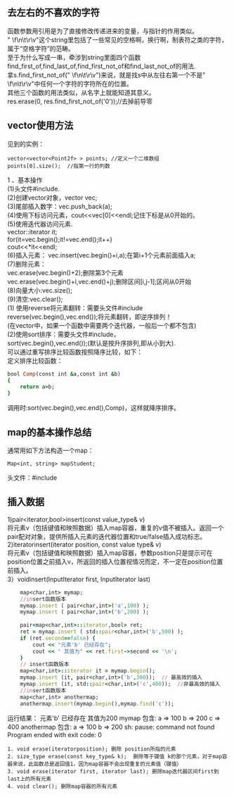 ## 去左右的不喜欢的字符  
函数参数用引用是为了直接修改传递进来的变量，与指针的作用类似。  
" \f\n\t\r\v"这个string里包括了一些常见的空格啊，换行啊，制表符之类的字符，属于“空格字符”的范畴。  
至于为什么写成一串，牵涉到string里面四个函数  
find_first_of,find_last_of,find_first_not_of和find_last_not_of的用法.  
拿s.find_first_not_of(" \f\n\t\r\v")来说，就是找s中从左往右第一个不是" \f\n\t\r\v"中任何一个字符的字符所在的位置。  
其他三个函数的用法类似，从名字上就能知道其意义。  
	res.erase(0, res.find_first_not_of('0'));//去掉前导零  
## vector使用方法
见到的实例：  
```
vector<vector<Point2f> > points; //定义一个二维数组  
points[0].size();  //指第一行的列数  
```
1 、基本操作  
(1)头文件#include<vector>.  
(2)创建vector对象，vector<int> vec;  
(3)尾部插入数字：vec.push_back(a);  
(4)使用下标访问元素，cout<<vec[0]<<endl;记住下标是从0开始的。  
(5)使用迭代器访问元素.  
vector<int>::iterator it;  
for(it=vec.begin();it!=vec.end();it++)  
    cout<<*it<<endl;  
(6)插入元素：    vec.insert(vec.begin()+i,a);在第i+1个元素前面插入a;  
(7)删除元素：      
vec.erase(vec.begin()+2);删除第3个元素  
vec.erase(vec.begin()+i,vec.end()+j);删除区间[i,j-1];区间从0开始  
(8)向量大小:vec.size();  
(9)清空:vec.clear();  
(1) 使用reverse将元素翻转：需要头文件#include<algorithm>  
reverse(vec.begin(),vec.end());将元素翻转，即逆序排列！  
(在vector中，如果一个函数中需要两个迭代器，一般后一个都不包含)   
(2)使用sort排序：需要头文件#include<algorithm>，  
sort(vec.begin(),vec.end());(默认是按升序排列,即从小到大).  
可以通过重写排序比较函数按照降序比较，如下：  
定义排序比较函数：  
```ruby
bool Comp(const int &a,const int &b)  
{  
    return a>b;  
}  
```
调用时:sort(vec.begin(),vec.end(),Comp)，这样就降序排序。     
## map的基本操作总结  
通常用如下方法构造一个map：  
```
Map<int, string> mapStudent;  
```
头文件：#include<map>
## 插入数据
1)pair<iterator,bool>insert(const value_type& v)  
将元素v（包括键值和映照数据）插入map容器，重复的v值不被插入。返回一个pair配对对象，提供所插入元素的迭代器位置和true/false插入成功标志。  
2)iteratorinsert(iterator position, const value type& v)  
将元素v（包括键值和映照数据）插入map容器，参数position只是提示可在position位置之前插入v，所返回的插入位置视情况而定，不一定在position位置前插入。  
3）voidinsert(InputIterator first, InputIterator last)
```ruby
    map<char,int> mymap;  
    //insert函数版本  
    mymap.insert ( pair<char,int>('a',100) );  
    mymap.insert ( pair<char,int>('b',200) );  
  
    pair<map<char,int>::iterator,bool> ret;  
    ret = mymap.insert ( std::pair<char,int>('b',500) );  
    if (ret.second==false) {  
        cout << "元素'b' 已经存在";  
        cout << " 其值为" << ret.first->second << '\n';  
    }  
    // insert函数版本  
    map<char,int>::iterator it = mymap.begin();  
    mymap.insert (it, pair<char,int>('b',300));  // 最高效的插入  
    mymap.insert (it, std::pair<char,int>('c',400));  //非最高效的插入  
    //insert函数版本  
    map<char,int> anothermap;  
    anothermap.insert(mymap.begin(),mymap.find('c'));  
```
运行结果：
元素'b' 已经存在 其值为200
mymap 包含:
a => 100
b => 200
c => 400
anothermap 包含:
a => 100
b => 200
sh: pause: command not found
Program ended with exit code: 0
```
1. void erase(iteratorposition); 删除 position所指的元素
2. size_type erase(const key_type& k);  删除等于键值 k的那个元素，对于map容器来说，此函数总是返回值1，因为map容器不会出现重复的元素值（键值）
3. void erase(iterator first, iterator last); 删除map迭代器区间first到last上的所有元素
4. void clear(); 删除map容器的所有元素


